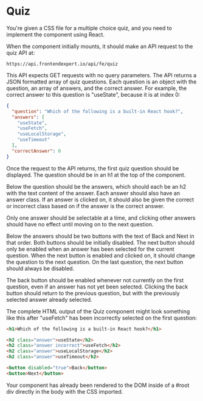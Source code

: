 # Quiz

You're given a CSS file for a multiple choice quiz, and you need to implement the component using React.

When the component initially mounts, it should make an API request to the quiz API at:

`https://api.frontendexpert.io/api/fe/quiz`

This API expects GET requests with no query parameters. The API returns a JSON formatted array of quiz questions. Each question is an object with the question, an array of answers, and the correct answer. For example, the correct answer to this question is "useState", because it is at index 0:

```json
{
  "question": "Which of the following is a built-in React hook?",
  "answers": [
    "useState",
    "useFetch",
    "useLocalStorage",
    "useTimeout"
  ],
  "correctAnswer": 0
}
```
Once the request to the API returns, the first quiz question should be displayed. The question should be in an h1 at the top of the component.

Below the question should be the answers, which should each be an h2 with the text content of the answer. Each answer should also have an answer class. If an answer is clicked on, it should also be given the correct or incorrect class based on if the answer is the correct answer.

Only one answer should be selectable at a time, and clicking other answers should have no effect until moving on to the next question.

Below the answers should be two buttons with the text of Back and Next in that order. Both buttons should be initially disabled. The next button should only be enabled when an answer has been selected for the current question. When the next button is enabled and clicked on, it should change the question to the next question. On the last question, the next button should always be disabled.

The back button should be enabled whenever not currently on the first question, even if an answer has not yet been selected. Clicking the back button should return to the previous question, but with the previously selected answer already selected.

The complete HTML output of the Quiz component might look something like this after "useFetch" has been incorrectly selected on the first question:

```html
<h1>Which of the following is a built-in React hook?</h1>

<h2 class="answer">useState</h2>
<h2 class="answer incorrect">useFetch</h2>
<h2 class="answer">useLocalStorage</h2>
<h2 class="answer">useTimeout</h2>

<button disabled="true">Back</button>
<button>Next</button>
```

Your component has already been rendered to the DOM inside of a #root div directly in the body with the CSS imported.
